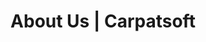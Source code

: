 ---
layout: about-us
title: About Us | Carpatsoft
description: Web software outsourcing in Cluj Napoca Romania
keywords: websites, low price websites 
sliderimg: /img/slides/slider-code.jpg
permalink: about-us/index.html
---